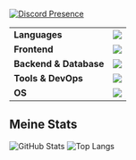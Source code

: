 [![Discord Presence](https://lanyard.cnrad.dev/api/815555114718855178)](https://discord.com/users/815555114718855178)


<table>
  <tr>
    <td><strong>Languages</strong></td>
    <td><img src="https://camo.githubusercontent.com/d976ea6001959d15ed11a1c3c48474297b09267001ec8db585bc5874389e33a2/68747470733a2f2f736b696c6c69636f6e732e6465762f69636f6e733f693d707974686f6e2c6a73" /></td>
  </tr>
  <tr>
    <td><strong>Frontend</strong></td>
    <td><img src="https://camo.githubusercontent.com/e3e75e136a1eb0dc5aca7fb824738e2b4d94e4cf0ee114c01b7c5ee47743ce14/68747470733a2f2f736b696c6c69636f6e732e6465762f69636f6e733f693d68746d6c2c6373732c6d64" /></td>
  </tr>
  <tr>
    <td><strong>Backend & Database</strong></td>
    <td><img src="https://camo.githubusercontent.com/b62ee9094ebec8e6beae86156dc5cc7947a33b88944757294163b2791f1f16fb/68747470733a2f2f736b696c6c69636f6e732e6465762f69636f6e733f693d646973636f72642c626f74732c6d7973716c" /></td>
  </tr>
  <tr>
    <td><strong>Tools & DevOps</strong></td>
    <td><img src="https://camo.githubusercontent.com/7c7cb1bd23763f21568eeb2736a663d415fb8138654404d262478f95b4c61757/68747470733a2f2f736b696c6c69636f6e732e6465762f69636f6e733f693d6769742c6769746875622c636c6f7564666c6172652c7673636f64652c696465612c7079636861726d2c77656273746f726d" /></td>
  </tr>
  <tr>
    <td><strong>OS</strong></td>
    <td><img src="https://camo.githubusercontent.com/778c78186c9beb84f2ae1c8e099b722121bda9fe4355c5e7072333fd1a00fb96/68747470733a2f2f736b696c6c69636f6e732e6465762f69636f6e733f693d77696e646f77732c6c696e75782c7562756e74752c64656269616e" /></td>
  </tr>
</table>



## Meine Stats


![GitHub Stats](https://github-readme-stats.vercel.app/api?username=Lelus1988&show_icons=true&theme=dark)
![Top Langs](https://github-readme-stats.vercel.app/api/top-langs/?username=Lelus1988&layout=compact&theme=dark)
